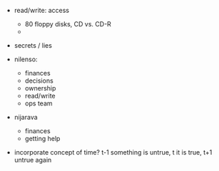 

- read/write: access
  - 80 floppy disks, CD vs. CD-R
  -
- secrets / lies

- nilenso:
  - finances
  - decisions
  - ownership
  - read/write
  - ops team

- nijarava
  - finances
  - getting help

- incorporate concept of time? t-1 something is untrue, t it is true, t+1 untrue again
